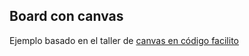 ##  Board con canvas
Ejemplo basado en el taller de [canvas en código facilito](https://codigofacilito.com/cursos/canvas-paint)